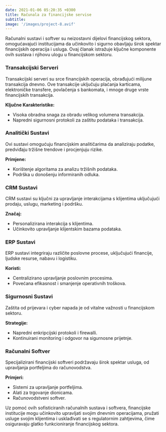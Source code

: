 ```yaml
---
date: 2021-01-06 05:20:35 +0300
title: Računala za financijske servise
subtitle: 
image: '/images/project-8.avif'
---
```

Računalni sustavi i softver su neizostavni dijelovi financijskog sektora, omogućavajući institucijama da učinkovito i sigurno obavljaju širok spektar financijskih operacija i usluga. Ovaj članak istražuje ključne komponente ovih sustava i njihovu ulogu u financijskom sektoru.

### Transakcijski Serveri
Transakcijski serveri su srce financijskih operacija, obrađujući milijune transakcija dnevno. Ove transakcije uključuju plaćanja karticama, elektroničke transfere, povlačenja s bankomata, i mnoge druge vrste financijskih transakcija.

**Ključne Karakteristike:**
- Visoka obradna snaga za obradu velikog volumena transakcija.
- Napredni sigurnosni protokoli za zaštitu podataka i transakcija.

### Analitički Sustavi
Ovi sustavi omogućuju financijskim analitičarima da analiziraju podatke, predviđaju tržišne trendove i procjenjuju rizike.

**Primjene:**
- Korištenje algoritama za analizu tržišnih podataka.
- Podrška u donošenju informiranih odluka.

### CRM Sustavi
CRM sustavi su ključni za upravljanje interakcijama s klijentima uključujući prodaju, uslugu, marketing i podršku.

**Značaj:**
- Personalizirana interakcija s klijentima.
- Učinkovito upravljanje klijentskim bazama podataka.

### ERP Sustavi
ERP sustavi integriraju različite poslovne procese, uključujući financije, ljudske resurse, nabavu i logistiku.

**Koristi:**
- Centralizirano upravljanje poslovnim procesima.
- Povećana efikasnost i smanjenje operativnih troškova.

### Sigurnosni Sustavi
Zaštita od prijevara i cyber napada je od vitalne važnosti u financijskom sektoru.

**Strategije:**
- Napredni enkripcijski protokoli i firewalli.
- Kontinuirani monitoring i odgovor na sigurnosne prijetnje.

### Računalni Softver
Specijalizirani financijski softveri podržavaju širok spektar usluga, od upravljanja portfeljima do računovodstva.

**Primjeri:**
- Sistemi za upravljanje portfeljima.
- Alati za trgovanje dionicama.
- Računovodstveni softver.

Uz pomoć ovih sofisticiranih računalnih sustava i softvera, financijske institucije mogu učinkovito upravljati svojim dnevnim operacijama, pružati usluge svojim klijentima i usklađivati se s regulatornim zahtjevima, čime osiguravaju glatko funkcioniranje financijskog sektora.